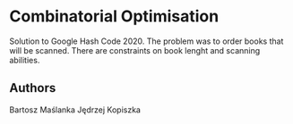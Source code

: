 # Combinatorial Optimisation
Solution to Google Hash Code 2020. The problem was to order books that will be scanned. There are constraints on book lenght and scanning abilities.

## Authors 
Bartosz Maślanka
Jędrzej Kopiszka
